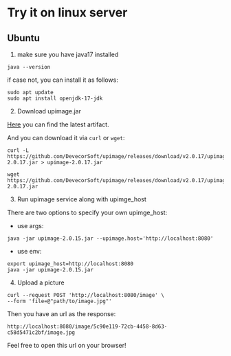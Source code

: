 # Try it on linux server

## Ubuntu

1. make sure you have java17 installed

```shell
java --version
```

if case not, you can install it as follows:

```shell
sudo apt update
sudo apt install openjdk-17-jdk
```

2. Download upimage.jar

[Here](https://github.com/DevecorSoft/upimage/releases) you can find the latest artifact.

And you can download it via `curl` or `wget`:
```shell
curl -L https://github.com/DevecorSoft/upimage/releases/download/v2.0.17/upimage-2.0.17.jar > upimage-2.0.17.jar
```
```shell
wget https://github.com/DevecorSoft/upimage/releases/download/v2.0.17/upimage-2.0.17.jar
```

3. Run upimage service along with upimge_host

There are two options to specify your own upimge_host:

* use args:
```shell
java -jar upimage-2.0.15.jar --upimage.host='http://localhost:8080'
```

* use env:
```shell
export upimage_host=http://localhost:8080
java -jar upimage-2.0.15.jar
```

4. Upload a picture

```shell
curl --request POST 'http://localhost:8080/image' \
--form 'file=@"path/to/image.jpg"'
```

Then you have an url as the response:

`http://localhost:8080/image/5c90e119-72cb-4458-8d63-c58d5471c2bf/image.jpg`

Feel free to open this url on your browser!
